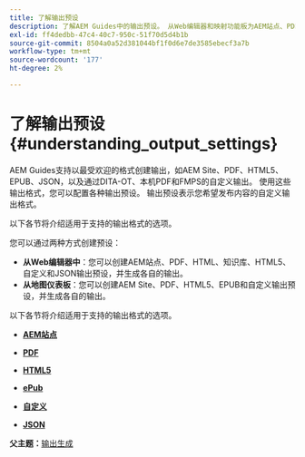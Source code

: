 ```yaml
---
title: 了解输出预设
description: 了解AEM Guides中的输出预设。 从Web编辑器和映射功能板为AEM站点、PDF、HTML5、EPUB、自定义和JSON格式创建输出预设。
exl-id: ff4dedbb-47c4-40c7-950c-51f70d5d4b1b
source-git-commit: 8504a0a52d381044bf1f0d6e7de3585ebecf3a7b
workflow-type: tm+mt
source-wordcount: '177'
ht-degree: 2%

---
```


# 了解输出预设 {#understanding_output_settings}

AEM Guides支持以最受欢迎的格式创建输出，如AEM Site、PDF、HTML5、EPUB、JSON，以及通过DITA-OT、本机PDF和FMPS的自定义输出。 使用这些输出格式，您可以配置各种输出预设。 输出预设表示您希望发布内容的自定义输出格式。

以下各节将介绍适用于支持的输出格式的选项。

您可以通过两种方式创建预设：

- **从Web编辑器中**：您可以创建AEM站点、PDF、HTML、知识库、HTML5、自定义和JSON输出预设，并生成各自的输出。
- **从地图仪表板**：您可以创建AEM Site、PDF、HTML5、EPUB和自定义输出预设，并生成各自的输出。

以下各节将介绍适用于支持的输出格式的选项。

- **[AEM站点](generate-output-aem-site.md)**

- **[PDF](generate-output-pdf.md)**

- **[HTML5](generate-output-html5.md)**

- **[ePub](generate-output-epub.md)**

- **[自定义](generate-output-custom.md)**

- **[JSON](generate-output-json.md)**


**父主题：**[&#x200B;输出生成](generate-output.md)
